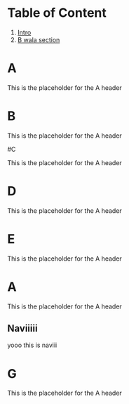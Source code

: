 # Table of Content

1. [Intro](#A)
2. [B wala section](#B)



# A

This is the placeholder for the A header




# B

This is the placeholder for the A header





#C

This is the placeholder for the A header






# D

This is the placeholder for the A header







# E

This is the placeholder for the A header







# A

This is the placeholder for the A header



## Naviiiii

yooo this is naviii




# G

This is the placeholder for the A header
